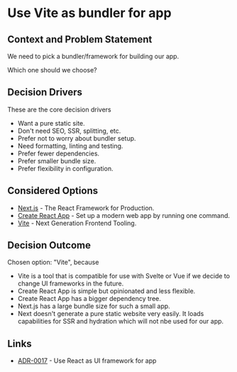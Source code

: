 # Use Vite as bundler for app

## Context and Problem Statement

We need to pick a bundler/framework for building our app.

Which one should we choose?

## Decision Drivers

These are the core decision drivers
* Want a pure static site.
* Don't need SEO, SSR, splitting, etc.
* Prefer not to worry about bundler setup.
* Need formatting, linting and testing.
* Prefer fewer dependencies.
* Prefer smaller bundle size.
* Prefer flexibility in configuration.

## Considered Options

* [Next.js](https://nextjs.org/) - The React Framework for Production.
* [Create React App](https://create-react-app.dev/) - Set up a modern web app by running one command.
* [Vite](https://vitejs.dev/) - Next Generation Frontend Tooling.


## Decision Outcome

Chosen option: "Vite", because
* Vite is a tool that is compatible for use with Svelte or Vue if we decide to change UI frameworks in the future.
* Create React App is simple but opinionated and less flexible.
* Create React App has a bigger dependency tree.
* Next.js has a large bundle size for such a small app.
* Next doesn't generate a pure static website very easily.  It loads capabilities for SSR and hydration which will not nbe used for our app.

## Links

* [ADR-0017](0017-use-react-as-framework-for-app.md) - Use React as UI framework for app
